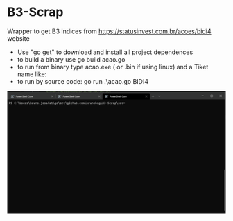 # B3-Scrap
Wrapper to get B3 indices from https://statusinvest.com.br/acoes/bidi4 website

- Use "go get" to download and install all project dependences
- to build a binary use go build acao.go
- to run from binary type acao.exe ( or .bin if using linux) and a Tiket name like:
- to run by source code: go run .\acao.go BIDI4

![Running exemple](img/Ac.gif)